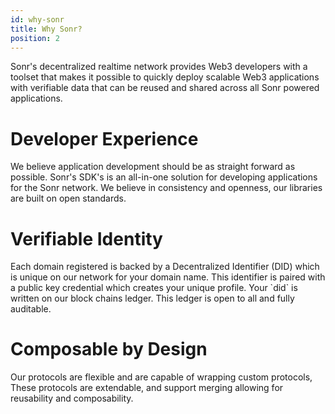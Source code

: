 ```yaml
---
id: why-sonr
title: Why Sonr?
position: 2
---
```


Sonr's decentralized realtime network provides Web3 developers with a toolset that makes it possible to quickly deploy scalable Web3 applications with verifiable data that can be reused and shared across all Sonr powered applications.

# Developer Experience

We believe application development should be as straight forward as possible. Sonr's SDK's is an all-in-one solution for developing applications for the Sonr network. We believe in consistency and openness, our libraries are built on open standards.



# Verifiable Identity

Each domain registered is backed by a Decentralized Identifier (DID) which is unique on our network for your domain name.  This identifier is paired with a public key credential which creates your unique profile. Your \`did\` is written on our block chains ledger. This ledger is open to all and fully auditable.

# Composable by Design

Our protocols are flexible and are capable of wrapping custom protocols, These protocols are extendable, and support merging allowing for reusability and composability.








